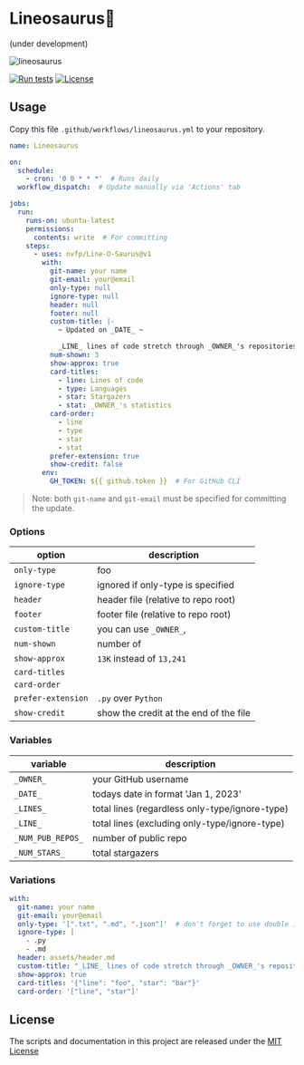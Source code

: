 # Lineosaurus🦕

(under development)

![lineosaurus](https://github.com/nvfp/Line-O-Saurus/blob/main/assets/lineosaurus.jpg?raw=true)

[![Run tests](https://github.com/nvfp/Line-O-Saurus/actions/workflows/run-tests.yml/badge.svg)](https://github.com/nvfp/Line-O-Saurus/actions/workflows/run-tests.yml)
[![License](https://img.shields.io/github/license/nvfp/Line-O-Saurus)](https://github.com/nvfp/Line-O-Saurus/blob/main/LICENSE)


## Usage

Copy this file `.github/workflows/lineosaurus.yml` to your repository.

```yaml
name: Lineosaurus

on:
  schedule:
    - cron: '0 0 * * *'  # Runs daily
  workflow_dispatch:  # Update manually via 'Actions' tab

jobs:
  run:
    runs-on: ubuntu-latest
    permissions:
      contents: write  # For committing
    steps:
      - uses: nvfp/Line-O-Saurus@v1
        with:
          git-name: your name
          git-email: your@email
          only-type: null
          ignore-type: null
          header: null
          footer: null
          custom-title: |-
            ~ Updated on _DATE_ ~

            _LINE_ lines of code stretch through _OWNER_'s repositories.
          num-shown: 3
          show-approx: true
          card-titles: 
            - line: Lines of code
            - type: Languages
            - star: Stargazers
            - stat: _OWNER_'s statistics
          card-order:
            - line
            - type
            - star
            - stat
          prefer-extension: true
          show-credit: false
        env:
          GH_TOKEN: ${{ github.token }}  # For GitHub CLI
```

> Note: both `git-name` and `git-email` must be specified for committing the update.

### Options

option             | description
---                | ---        
`only-type`        | foo
`ignore-type`      | ignored if only-type is specified
`header`           | header file (relative to repo root)
`footer`           | footer file (relative to repo root)
`custom-title`     | you can use `_OWNER_`, 
`num-shown`        | number of 
`show-approx`      | `13K` instead of `13,241`
`card-titles`      | 
`card-order`       | 
`prefer-extension` | `.py` over `Python`
`show-credit`      | show the credit at the end of the file

### Variables

variable | description
---      | ---
`_OWNER_` | your GitHub username
`_DATE_` | todays date in format 'Jan 1, 2023'
`_LINES_` | total lines (regardless only-type/ignore-type)
`_LINE_` | total lines (excluding only-type/ignore-type)
`_NUM_PUB_REPOS_` | number of public repo
`_NUM_STARS_` | total stargazers

### Variations

```yml
with:
  git-name: your name
  git-email: your@email
  only-type: '[".txt", ".md", ".json"]'  # don't forget to use double instead of single quotes for JSON list
  ignore-type: |
    - .py
    - .md
  header: assets/header.md
  custom-title: "_LINE_ lines of code stretch through _OWNER_'s repositories - last update: _DATE_."
  show-approx: true
  card-titles: '{"line": "foo", "star": "bar"}'
  card-order: '["line", "star"]'
```


## License

The scripts and documentation in this project are released under the [MIT License](https://github.com/nvfp/Line-O-Saurus/blob/main/LICENSE)